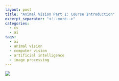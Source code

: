 ```yaml
---
layout: post
title: "Animal Vision Part 1: Course Introduction"
excerpt_separator: "<!--more-->"
categories:
  - cv
  - ai
tags:
  - ai
  - animal vision
  - computer vision
  - artificial intelligence
  - image processing
---
```


![](/assets/img/dogs.PNG)

<!--more-->